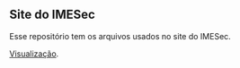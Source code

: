 ## Site do IMESec

Esse repositório tem os arquivos usados no site do IMESec.

[Visualização](https://imesec-usp.github.io/website/).